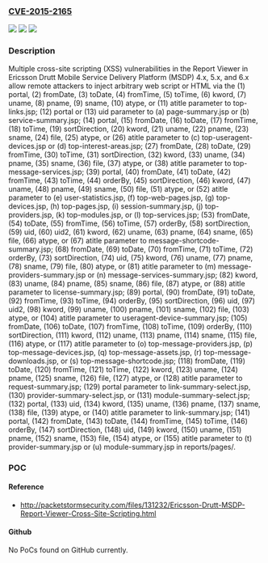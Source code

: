 ### [CVE-2015-2165](https://cve.mitre.org/cgi-bin/cvename.cgi?name=CVE-2015-2165)
![](https://img.shields.io/static/v1?label=Product&message=n%2Fa&color=blue)
![](https://img.shields.io/static/v1?label=Version&message=n%2Fa%20&color=brightgreen)
![](https://img.shields.io/static/v1?label=Vulnerability&message=n%2Fa&color=brightgreen)

### Description

Multiple cross-site scripting (XSS) vulnerabilities in the Report Viewer in Ericsson Drutt Mobile Service Delivery Platform (MSDP) 4.x, 5.x, and 6.x allow remote attackers to inject arbitrary web script or HTML via the (1) portal, (2) fromDate, (3) toDate, (4) fromTime, (5) toTime, (6) kword, (7) uname, (8) pname, (9) sname, (10) atype, or (11) atitle parameter to top-links.jsp; (12) portal or (13) uid parameter to (a) page-summary.jsp or (b) service-summary.jsp; (14) portal, (15) fromDate, (16) toDate, (17) fromTime, (18) toTime, (19) sortDirection, (20) kword, (21) uname, (22) pname, (23) sname, (24) file, (25) atype, or (26) atitle parameter to (c) top-useragent-devices.jsp or (d) top-interest-areas.jsp; (27) fromDate, (28) toDate, (29) fromTime, (30) toTime, (31) sortDirection, (32) kword, (33) uname, (34) pname, (35) sname, (36) file, (37) atype, or (38) atitle parameter to top-message-services.jsp; (39) portal, (40) fromDate, (41) toDate, (42) fromTime, (43) toTime, (44) orderBy, (45) sortDirection, (46) kword, (47) uname, (48) pname, (49) sname, (50) file, (51) atype, or (52) atitle parameter to (e) user-statistics.jsp, (f) top-web-pages.jsp, (g) top-devices.jsp, (h) top-pages.jsp, (i) session-summary.jsp, (j) top-providers.jsp, (k) top-modules.jsp, or (l) top-services.jsp; (53) fromDate, (54) toDate, (55) fromTime, (56) toTime, (57) orderBy, (58) sortDirection, (59) uid, (60) uid2, (61) kword, (62) uname, (63) pname, (64) sname, (65) file, (66) atype, or (67) atitle parameter to message-shortcode-summary.jsp; (68) fromDate, (69) toDate, (70) fromTime, (71) toTime, (72) orderBy, (73) sortDirection, (74) uid, (75) kword, (76) uname, (77) pname, (78) sname, (79) file, (80) atype, or (81) atitle parameter to (m) message-providers-summary.jsp or (n) message-services-summary.jsp; (82) kword, (83) uname, (84) pname, (85) sname, (86) file, (87) atype, or (88) atitle parameter to license-summary.jsp; (89) portal, (90) fromDate, (91) toDate, (92) fromTime, (93) toTime, (94) orderBy, (95) sortDirection, (96) uid, (97) uid2, (98) kword, (99) uname, (100) pname, (101) sname, (102) file, (103) atype, or (104) atitle parameter to useragent-device-summary.jsp; (105) fromDate, (106) toDate, (107) fromTime, (108) toTime, (109) orderBy, (110) sortDirection, (111) kword, (112) uname, (113) pname, (114) sname, (115) file, (116) atype, or (117) atitle parameter to (o) top-message-providers.jsp, (p) top-message-devices.jsp, (q) top-message-assets.jsp, (r) top-message-downloads.jsp, or (s) top-message-shortcode.jsp; (118) fromDate, (119) toDate, (120) fromTime, (121) toTime, (122) kword, (123) uname, (124) pname, (125) sname, (126) file, (127) atype, or (128) atitle parameter to request-summary.jsp; (129) portal parameter to link-summary-select.jsp, (130) provider-summary-select.jsp, or (131) module-summary-select.jsp; (132) portal, (133) uid, (134) kword, (135) uname, (136) pname, (137) sname, (138) file, (139) atype, or (140) atitle parameter to link-summary.jsp; (141) portal, (142) fromDate, (143) toDate, (144) fromTime, (145) toTime, (146) orderBy, (147) sortDirection, (148) uid, (149) kword, (150) uname, (151) pname, (152) sname, (153) file, (154) atype, or (155) atitle parameter to (t) provider-summary.jsp or (u) module-summary.jsp in reports/pages/.

### POC

#### Reference
- http://packetstormsecurity.com/files/131232/Ericsson-Drutt-MSDP-Report-Viewer-Cross-Site-Scripting.html

#### Github
No PoCs found on GitHub currently.

